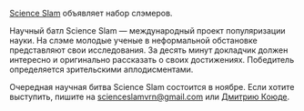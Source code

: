 [Science Slam](https://vk.com/science_slam_vrn) объявляет набор слэмеров.

Научный батл Science Slam — международный проект популяризации науки. На слэме молодые ученые в неформальной обстановке представляют свои исследования. За десять минут докладчик должен интересно и оригинально рассказать о своих достижениях. Победитель определяется зрительскими аплодисментами.

Очередная научная битва Science Slam состоится в ноябре. Если хотите выступить, пишите на [scienceslamvrn@gmail.com](mailto:scienceslamvrn@gmail.com) или [Дмитрию Коюде](https://vk.com/dkoyuda).